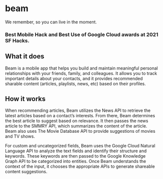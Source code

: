 # beam
We remember, so you can live in the moment.
### Best Mobile Hack and Best Use of Google Cloud awards at 2021 SF Hacks.

## What it does
Beam is a mobile app that helps you build and maintain meaningful personal relationships with your friends, family, and colleagues. It allows you to track important details about your contacts, and it provides recommended sharable content (articles, playlists, news, etc) based on their profiles.

## How it works
When recommending articles, Beam utilizes the News API to retrieve the latest articles based on a contact’s interests. From there, Beam determines the best article to suggest based on relevance. It then passes the news article to the SMMRY API, which summarizes the content of the article. Beam also uses The Movie Database API to provide suggestions of movies and TV shows.

For custom and uncategorized fields, Beam uses the Google Cloud Natural Language API to analyze the text fields and identify their structure and keywords. These keywords are then passed to the Google Knowledge Graph API to be categorized into entities. Once Beam understands the context of the input, it chooses the appropriate APIs to generate shareable content suggestions.
